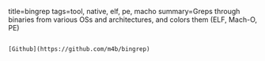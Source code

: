 title=bingrep
tags=tool, native, elf, pe, macho
summary=Greps through binaries from various OSs and architectures, and colors them (ELF, Mach-O, PE)
~~~~~~

[Github](https://github.com/m4b/bingrep)

